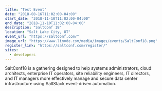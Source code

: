 ```yaml
---
title: "Test Event"
date: "2018-08-16T11:02:00-04:00"
start_date: "2018-11-10T11:02:00-04:00"
end_date: "2018-11-10T11:02:00-04:00"
description: "SaltConf 18"
location: "Salt Lake City, UT"
event_url: "https://saltconf.com/"
image_url: "https://www.linode.com/media/images/events/SaltConf18.png"
register_link: "https://saltconf.com/register/"
sites:
  - developers
---
```

SaltConf18 is a gathering designed to help systems administrators, cloud architects, enterprise IT operators, site reliability engineers, IT directors, and IT managers more effectively manage and secure data center infrastructure using SaltStack event-driven automation.